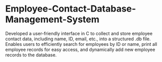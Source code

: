# Employee-Contact-Database-Management-System
Developed a user-friendly interface in C to collect and store employee contact data, including name, ID, email, etc., into a structured .db file. Enables users to efficiently search for employees by ID or name, print all employee records for easy access, and dynamically add new employee records to the database.
